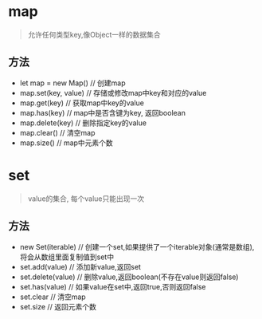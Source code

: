 # map

> 允许任何类型key,像Object一样的数据集合

## 方法

- let map = new Map()   // 创建map
- map.set(key, value)   // 存储或修改map中key和对应的value
- map.get(key)   // 获取map中key的value
- map.has(key)   // map中是否含键为key, 返回boolean
- map.delete(key)   // 删除指定key的value
- map.clear()   // 清空map
- map.size()   // map中元素个数

# set

> value的集合, 每个value只能出现一次

## 方法

- new Set(iterable)  // 创建一个set,如果提供了一个iterable对象(通常是数组),将会从数组里面复制值到set中
- set.add(value) // 添加新value,返回set
- set.delete(value)  // 删除value,返回boolean(不存在value则返回false)
- set.has(value) // 如果value在set中,返回true,否则返回false
- set.clear  // 清空map
- set.size   // 返回元素个数
